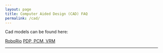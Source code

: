 ```yaml
---
layout: page
title: Computer Aided Design (CAD) FAQ
permalink: /cad/
---
```


Cad models can be found here: 

[RoboRio](https://decibel.ni.com/content/servlet/JiveServlet/download/30419-53-80491/roboRIO+CAD.zip)
[PDP, PCM, VRM](http://www.crosstheroadelectronics.com/control_system.html)

---